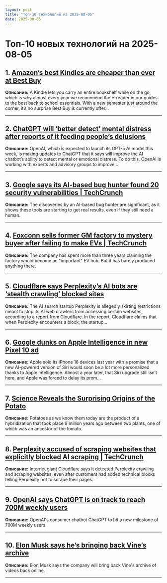 ```yaml
---
layout: post
title: "Топ-10 технологий на 2025-08-05"
date: 2025-08-05
---
```


# Топ-10 новых технологий на 2025-08-05

## 1. [Amazon’s best Kindles are cheaper than ever at Best Buy](https://www.theverge.com/tech/718546/amazon-kindle-paperwhite-scribe-colorsoft-signature-edition-deal-sale)

**Описание:** A Kindle lets you carry an entire bookshelf while on the go, which is why almost every year we recommend the e-reader in our guides to the best back to school essentials. With a new semester just around the corner, it’s no surprise Best Buy is currently offer…

---

## 2. [ChatGPT will ‘better detect’ mental distress after reports of it feeding people’s delusions](https://www.theverge.com/news/718407/openai-chatgpt-mental-health-guardrails-break-reminders)

**Описание:** OpenAI, which is expected to launch its GPT-5 AI model this week, is making updates to ChatGPT that it says will improve the AI chatbot’s ability to detect mental or emotional distress. To do this, OpenAI is working with experts and advisory groups to improve…

---

## 3. [Google says its AI-based bug hunter found 20 security vulnerabilities | TechCrunch](https://techcrunch.com/2025/08/04/google-says-its-ai-based-bug-hunter-found-20-security-vulnerabilities/)

**Описание:** The discoveries by an AI-based bug hunter are significant, as it shows these tools are starting to get real results, even if they still need a human.

---

## 4. [Foxconn sells former GM factory to mystery buyer after failing to make EVs | TechCrunch](https://techcrunch.com/2025/08/04/foxconn-sells-former-gm-factory-to-mystery-buyer-after-failing-to-make-evs/)

**Описание:** The company has spent more than three years claiming the factory would become an "important" EV hub. But it has barely produced anything there.

---

## 5. [Cloudflare says Perplexity’s AI bots are ‘stealth crawling’ blocked sites](https://www.theverge.com/news/718319/perplexity-stealth-crawling-cloudflare-ai-bots-report)

**Описание:** The AI search startup Perplexity is allegedly skirting restrictions meant to stop its AI web crawlers from accessing certain websites, according to a report from Cloudflare. In the report, Cloudflare claims that when Perplexity encounters a block, the startup…

---

## 6. [Google dunks on Apple Intelligence in new Pixel 10 ad](https://www.theverge.com/news/718191/google-apple-intelligence-dunk-pixel-10-ad)

**Описание:** Apple sold its iPhone 16 devices last year with a promise that a new AI-powered version of Siri would soon be a lot more personalized thanks to Apple Intelligence. Almost a year later, that Siri upgrade still isn’t here, and Apple was forced to delay its prom…

---

## 7. [Science Reveals the Surprising Origins of the Potato](https://www.wired.com/story/science-reveals-the-surprising-origins-of-the-potato/)

**Описание:** Potatoes as we know them today are the product of a hybridization that took place 9 million years ago between two plants, one of which was an ancestor of the tomato.

---

## 8. [Perplexity accused of scraping websites that explicitly blocked AI scraping | TechCrunch](https://techcrunch.com/2025/08/04/perplexity-accused-of-scraping-websites-that-explicitly-blocked-ai-scraping/)

**Описание:** Internet giant Cloudflare says it detected Perplexity crawling and scraping websites, even after customers had added technical blocks telling Perplexity not to scrape their pages.

---

## 9. [OpenAI says ChatGPT is on track to reach 700M weekly users](https://techcrunch.com/2025/08/04/openai-says-chatgpt-is-on-track-to-reach-700m-weekly-users/)

**Описание:** OpenAI's consumer chatbot ChatGPT to hit a new milestone of 700M weekly users.

---

## 10. [Elon Musk says he’s bringing back Vine’s archive](https://techcrunch.com/2025/08/04/elon-musk-says-hes-bringing-back-vines-archive/)

**Описание:** Elon Musk says the company will bring back Vine's archive of videos back online.

---

